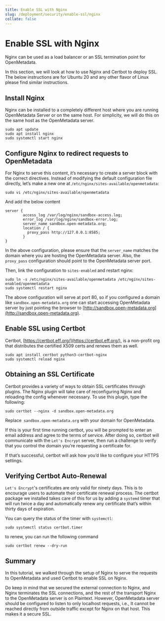 ```yaml
---
title: Enable SSL with Nginx
slug: /deployment/security/enable-ssl/nginx
collate: false
---
```


# Enable SSL with Nginx

Nginx can be used as a load balancer or an SSL termination point for OpenMetadata.

In this section, we will look at how to use Nginx and Certbot to deploy SSL. The below instructions are for Ubuntu 20 
and any other flavor of Linux please find similar instructions.

## Install Nginx

Nginx can be installed to a completely different host where you are running OpenMetadata Server or on the same host. 
For simplicity, we will do this on the same host as the OpenMetadata server.

```commandline
sudo apt update
sudo apt install nginx
sudo systemctl start nginx
```

## Configure Nginx to redirect requests to OpenMetadata

For Nginx to serve this content, it’s necessary to create a server block with the correct directives. 
Instead of modifying the default configuration file directly, let’s make a new one at `/etc/nginx/sites-available/openmetadata`:

```commandline
sudo vi /etc/nginx/sites-available/openmetadata
```

And add the below content

```commandline
server {
        access_log /var/log/nginx/sandbox-access.log;
        error_log /var/log/nginx/sandbox-error.log;         
        server_name sandbox.open-metadata.org;
        location / {
          proxy_pass http://127.0.0.1:8585;
        }
}
```

In the above configuration, please ensure that the `server_name` matches the domain where you are hosting the OpenMetadata 
server. Also, the `proxy_pass` configuration should point to the OpenMetadata server port.

Then, link the configuration to `sites-enabled` and restart nginx:

```commandline
sudo ln -s /etc/nginx/sites-available/openmetadata /etc/nginx/sites-enabled/openmetadata
sudo systemctl restart nginx
```

The above configuration will serve at port 80, so if you configured a domain like `sandbox.open-metadata.org` one can 
start accessing OpenMetadata server by just pointing the browser to [http://sandbox.open-metadata.org](http://sandbox.open-metadata.org).

## Enable SSL using Certbot

Certbot, [https://certbot.eff.org/](https://certbot.eff.org/), is a non-profit org that distributes the certified X509 
certs and renews them as well.

```commandline
sudo apt install certbot python3-certbot-nginx
sudo systemctl reload nginx
```

## Obtaining an SSL Certificate

Certbot provides a variety of ways to obtain SSL certificates through plugins. The Nginx plugin will take care of
reconfiguring Nginx and reloading the config whenever necessary. To use this plugin, type the following:

```commandline
sudo certbot --nginx -d sandbox.open-metadata.org 
```

Replace` sandbox.open-metadata.org` with your domain for OpenMetadata. 

If this is your first time running certbot, you will be prompted to enter an email address and agree to the terms of 
service. After doing so, certbot will communicate with the `Let's Encrypt` server, then run a challenge to verify that
you control the domain you’re requesting a certificate for.

If that’s successful, certbot will ask how you’d like to configure your HTTPS settings.

## Verifying Certbot Auto-Renewal

`Let's Encrypt`'s certificates are only valid for ninety days. This is to encourage users to automate their certificate
renewal process. The certbot package we installed takes care of this for us by adding a `systemd` timer that will run 
twice a day and automatically renew any certificate that’s within thirty days of expiration.

You can query the status of the timer with `systemctl`:
```commandline
sudo systemctl status certbot.timer
```

to renew, you can run the following command

```commandline
sudo certbot renew --dry-run
```

## Summary

In this tutorial, we walked through the setup of Nginx to serve the requests to OpenMetadata and used Certbot to enable
SSL on Nginx. 

Do keep in mind that we secured the external connection to Nginx, and Nginx terminates the SSL connections, 
and the rest of the transport Nginx to the OpenMetadata server is on Plaintext. However, OpenMetadata server should be 
configured to listen to only localhost requests, i.e., It cannot be reached directly from outside traffic except for 
Nginx on that host. This makes it a secure SSL.
